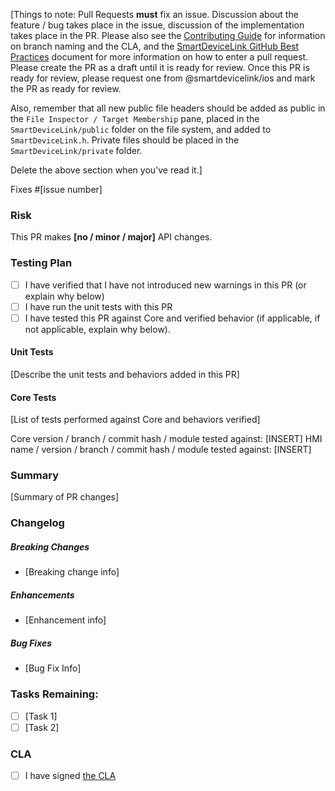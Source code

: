 [Things to note: Pull Requests **must** fix an issue. Discussion about the feature / bug takes place in the issue, discussion of the implementation takes place in the PR. Please also see the [Contributing Guide](https://github.com/smartdevicelink/sdl_ios/blob/master/.github/CONTRIBUTING.md) for information on branch naming and the CLA, and the [SmartDeviceLink GitHub Best Practices](https://d83tozu1c8tt6.cloudfront.net/media/resources/SDL_GitHub_BestPractices.pdf) document for more information on how to enter a pull request. Please create the PR as a draft until it is ready for review. Once this PR is ready for review, please request one from @smartdevicelink/ios and mark the PR as ready for review. 

Also, remember that all new public file headers should be added as public in the `File Inspector / Target Membership` pane, placed in the `SmartDeviceLink/public` folder on the file system, and added to `SmartDeviceLink.h`. Private files should be placed in the `SmartDeviceLink/private` folder.

Delete the above section when you've read it.]

Fixes #[issue number]

### Risk
This PR makes **[no / minor / major]** API changes.

### Testing Plan
- [ ] I have verified that I have not introduced new warnings in this PR (or explain why below)
- [ ] I have run the unit tests with this PR
- [ ] I have tested this PR against Core and verified behavior (if applicable, if not applicable, explain why below).

#### Unit Tests
[Describe the unit tests and behaviors added in this PR]

#### Core Tests
[List of tests performed against Core and behaviors verified]

Core version / branch / commit hash / module tested against: [INSERT]
HMI name / version / branch / commit hash / module tested against: [INSERT]

### Summary
[Summary of PR changes]

### Changelog
##### Breaking Changes
* [Breaking change info]

##### Enhancements
* [Enhancement info]

##### Bug Fixes
* [Bug Fix Info]

### Tasks Remaining:
- [ ] [Task 1]
- [ ] [Task 2]

### CLA
- [ ] I have signed [the CLA](https://docs.google.com/forms/d/e/1FAIpQLSdsgJY33VByaX482zHzi-xUm49JNnmuJOyAM6uegPQ2LXYVfA/viewform)
